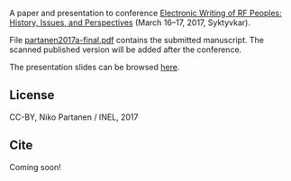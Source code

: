 A paper and presentation to conference [Electronic Writing of RF Peoples: History, Issues, and Perspectives](https://sites.google.com/a/krags.net/mart2017/home/conference) (March 16–17, 2017, Syktyvkar).

File [partanen2017a-final.pdf](https://github.com/nikopartanen/syktyvkar2017/raw/master/partanen2017a-final.pdf) contains the submitted manuscript. The scanned published version will be added after the conference.

The presentation slides can be browsed [here](https://nikopartanen.github.io/syktyvkar2017/slides).

## License

CC-BY, Niko Partanen / INEL, 2017

## Cite

Coming soon!